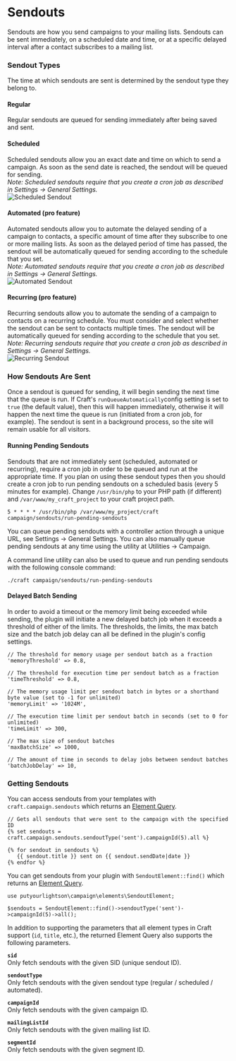 # Sendouts

Sendouts are how you send campaigns to your mailing lists. Sendouts can be sent immediately, on a scheduled date and time, or at a specific delayed interval after a contact subscribes to a mailing list.

### Sendout Types

The time at which sendouts are sent is determined by the sendout type they belong to.

#### Regular
Regular sendouts are queued for sending immediately after being saved and sent.

#### Scheduled
Scheduled sendouts allow you an exact date and time on which to send a campaign. As soon as the send date is reached, the sendout will be queued for sending.  
*Note: Scheduled sendouts require that you create a cron job as described in Settings → General Settings.*  
![Scheduled Sendout](https://raw.githubusercontent.com/putyourlightson/craft-campaign/develop/docs/images/sendout-scheduled-1.2.0.png)

#### Automated (pro feature)
Automated sendouts allow you to automate the delayed sending of a campaign to contacts, a specific amount of time after they subscribe to one or more mailing lists. As soon as the delayed period of time has passed, the sendout will be automatically queued for sending according to the schedule that you set.  
*Note: Automated sendouts require that you create a cron job as described in Settings → General Settings.*  
![Automated Sendout](https://raw.githubusercontent.com/putyourlightson/craft-campaign/develop/docs/images/sendout-automated-1.2.0.png)

#### Recurring (pro feature)
Recurring sendouts allow you to automate the sending of a campaign to contacts on a recurring schedule. You must consider and select whether the sendout can be sent to contacts multiple times. The sendout will be automatically queued for sending according to the schedule that you set.  
*Note: Recurring sendouts require that you create a cron job as described in Settings → General Settings.*  
![Recurring Sendout](https://raw.githubusercontent.com/putyourlightson/craft-campaign/develop/docs/images/sendout-recurring-1.2.0.png)

### How Sendouts Are Sent
Once a sendout is queued for sending, it will begin sending the next time that the queue is run. If Craft's `runQueueAutomatically`config setting is set to `true` (the default value), then this will happen immediately, otherwise it will happen the next time the queue is run (initiated from a cron job, for example). The sendout is sent in a background process, so the site will remain usable for all visitors. 

#### Running Pending Sendouts
Sendouts that are not immediately sent (scheduled, automated or recurring), require a cron job in order to be queued and run at the appropriate time. If you plan on using these sendout types then you should create a cron job to run pending sendouts on a scheduled basis (every 5 minutes for example). Change `/usr/bin/php` to your PHP path (if different) and `/var/www/my_craft_project` to your craft project path.

    5 * * * * /usr/bin/php /var/www/my_project/craft campaign/sendouts/run-pending-sendouts

You can queue pending sendouts with a controller action through a unique URL, see Settings → General Settings. You can also manually queue pending sendouts at any time using the utility at Utilities → Campaign.

A command line utility can also be used to queue and run pending sendouts with the following console command:

    ./craft campaign/sendouts/run-pending-sendouts

#### Delayed Batch Sending
In order to avoid a timeout or the memory limit being exceeded while sending, the plugin will initiate a new delayed batch job when it exceeds a threshold of either of the limits. The thresholds, the limits, the max batch size and the batch job delay can all be defined in the plugin's config settings.

    // The threshold for memory usage per sendout batch as a fraction
    'memoryThreshold' => 0.8,

    // The threshold for execution time per sendout batch as a fraction
    'timeThreshold' => 0.8,

    // The memory usage limit per sendout batch in bytes or a shorthand byte value (set to -1 for unlimited)
    'memoryLimit' => '1024M',

    // The execution time limit per sendout batch in seconds (set to 0 for unlimited)
    'timeLimit' => 300,

    // The max size of sendout batches
    'maxBatchSize' => 1000,

    // The amount of time in seconds to delay jobs between sendout batches
    'batchJobDelay' => 10,

### Getting Sendouts
You can access sendouts from your templates with `craft.campaign.sendouts` which returns an [Element Query](https://docs.craftcms.com/v3/element-queries.html).

    // Gets all sendouts that were sent to the campaign with the specified ID
    {% set sendouts = craft.campaign.sendouts.sendoutType('sent').campaignId(5).all %}
    
    {% for sendout in sendouts %}
       {{ sendout.title }} sent on {{ sendout.sendDate|date }}
    {% endfor %}  

You can get sendouts from your plugin with `SendoutElement::find()` which returns an [Element Query](https://docs.craftcms.com/v3/element-queries.html). 

    use putyourlightson\campaign\elements\SendoutElement;

    $sendouts = SendoutElement::find()->sendoutType('sent')->campaignId(5)->all();

In addition to supporting the parameters that all element types in Craft support (`id`, `title`, etc.), the returned Element Query also supports the following parameters.

**`sid`**  
Only fetch sendouts with the given SID (unique sendout ID).

**`sendoutType`**  
Only fetch sendouts with the given sendout type (regular / scheduled / automated).

**`campaignId`**  
Only fetch sendouts with the given campaign ID.

**`mailingListId`**  
Only fetch sendouts with the given mailing list ID.

**`segmentId`**  
Only fetch sendouts with the given segment ID.